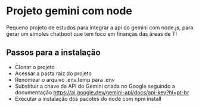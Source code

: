# Projeto gemini com node
Pequeno projeto de estudos para integrar a api do gemini com node.js, para gerar um simples chatboot que tem foco em finanças das áreas de TI

## Passos para a instalação
- Clonar o projeto
- Acessar a pasta raiz do projeto
- Renomear o arquivo .env.temp para .env
- Substituir a chave da API do Gemini criada no Google seguindo a documentação https://ai.google.dev/gemini-api/docs/api-key?hl=pt-br
- Executar a instalação dos pacotes do node com npm install  
